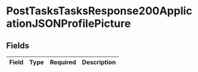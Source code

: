# PostTasksTasksResponse200ApplicationJSONProfilePicture


## Fields

| Field       | Type        | Required    | Description |
| ----------- | ----------- | ----------- | ----------- |